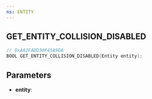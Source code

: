 ```yaml
---
ns: ENTITY
---
```

## GET_ENTITY_COLLISION_DISABLED

```c
// 0xAA2FADD30F45A9DA
BOOL GET_ENTITY_COLLISION_DISABLED(Entity entity);
```

## Parameters
* **entity**:
